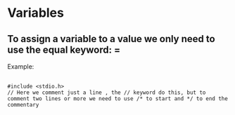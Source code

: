 <h1>Variables</h1>
<h2>To assign a variable to a value we only need to use the equal keyword: = </h2>
<p>Example:</p>
<pre> 
<code>#include &lt;stdio.h&gt;
// Here we comment just a line , the // keyword do this, but to comment two lines or more we need to use /* to start and */ to end the commentary
</code>
</pre>
